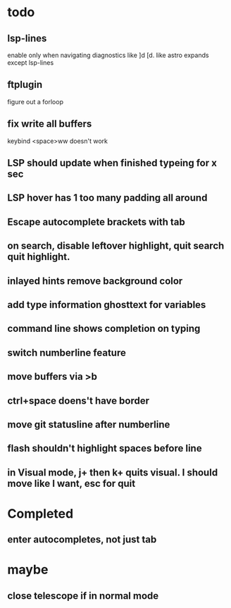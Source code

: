 # todo

## lsp-lines
enable only when navigating diagnostics like ]d \[d. like astro expands except lsp-lines

## ftplugin
figure out a forloop

## fix write all buffers
keybind \<space>ww doesn't work

## LSP should update when finished typeing for x sec
## LSP hover has 1 too many padding all around
## Escape autocomplete brackets with tab
## on search, disable leftover highlight, quit search quit highlight.
## inlayed hints remove background color
## add type information ghosttext for variables
## command line shows completion on typing
## switch numberline feature
## move buffers via >b
## ctrl+space doens't have border
## move git statusline after numberline
## flash shouldn't highlight spaces before line
## in Visual mode, j+ then k+ quits visual. I should move like I want, esc for quit

# Completed

## enter autocompletes, not just tab

# maybe

## close telescope if in normal mode
